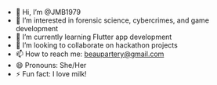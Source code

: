 - 👋 Hi, I’m @JMB1979
- 👀 I’m interested in forensic science, cybercrimes, and game development
- 🌱 I’m currently learning Flutter app development
- 💞️ I’m looking to collaborate on hackathon projects
- 📫 How to reach me: beaupartery@gmail.com
- 😄 Pronouns: She/Her
- ⚡ Fun fact: I love milk!

<!---
JMB1979/JMB1979 is a ✨ special ✨ repository because its `README.md` (this file) appears on your GitHub profile.
You can click the Preview link to take a look at your changes.
--->
